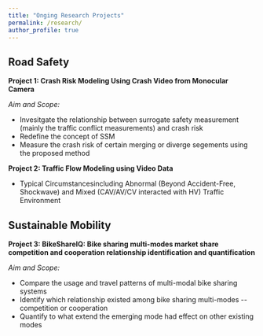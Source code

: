 ```yaml
---
title: "Onging Research Projects"
permalink: /research/
author_profile: true
---
```


Road Safety 
------

**Project 1: Crash Risk Modeling Using Crash Video from Monocular Camera**

*Aim and Scope:*
* Invesitgate the relationship between surrogate safety measurement (mainly the traffic conflict measurements) and crash risk
* Redefine the concept of SSM
* Measure the crash risk of certain merging or diverge segements using the proposed method


**Project 2: Traffic Flow Modeling using Video Data**
* Typical Circumstancesincluding Abnormal (Beyond Accident-Free, Shockwave) and Mixed (CAV/AV/CV interacted with HV) Traffic Environment

Sustainable Mobility
------
**Project 3: BikeShareIQ: Bike sharing multi-modes market share competition and cooperation relationship identification and quantification**

*Aim and Scope:*
* Compare the usage and travel patterns of multi-modal bike sharing systems
* Identify which relationship existed among bike sharing multi-modes -- competition or cooperation
* Quantify to what extend the emerging mode had effect on other existing modes
